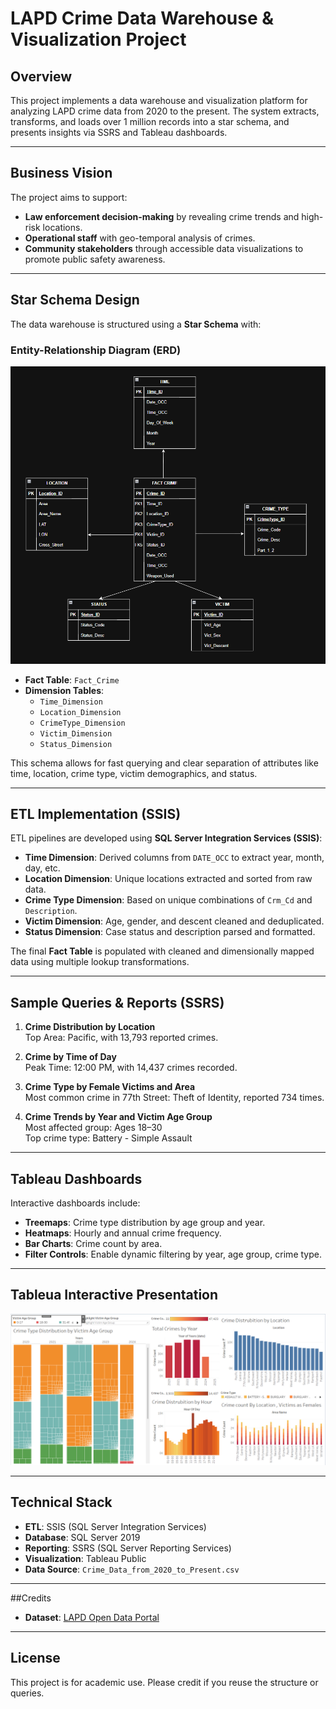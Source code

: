 # LAPD Crime Data Warehouse & Visualization Project

## Overview

This project implements a data warehouse and visualization platform for analyzing LAPD crime data from 2020 to the present. The system extracts, transforms, and loads over 1 million records into a star schema, and presents insights via SSRS and Tableau dashboards.

---

## Business Vision

The project aims to support:

- **Law enforcement decision-making** by revealing crime trends and high-risk locations.
- **Operational staff** with geo-temporal analysis of crimes.
- **Community stakeholders** through accessible data visualizations to promote public safety awareness.

---

## Star Schema Design

The data warehouse is structured using a **Star Schema** with:

### Entity-Relationship Diagram (ERD)

![Star Schema ERD](Crime_Star_Schema_ERD.png)


- **Fact Table**: `Fact_Crime`
- **Dimension Tables**:
  - `Time_Dimension`
  - `Location_Dimension`
  - `CrimeType_Dimension`
  - `Victim_Dimension`
  - `Status_Dimension`

This schema allows for fast querying and clear separation of attributes like time, location, crime type, victim demographics, and status.

---

## ETL Implementation (SSIS)

ETL pipelines are developed using **SQL Server Integration Services (SSIS)**:

- **Time Dimension**: Derived columns from `DATE_OCC` to extract year, month, day, etc.
- **Location Dimension**: Unique locations extracted and sorted from raw data.
- **Crime Type Dimension**: Based on unique combinations of `Crm_Cd` and `Description`.
- **Victim Dimension**: Age, gender, and descent cleaned and deduplicated.
- **Status Dimension**: Case status and description parsed and formatted.

The final **Fact Table** is populated with cleaned and dimensionally mapped data using multiple lookup transformations.

---

## Sample Queries & Reports (SSRS)

1. **Crime Distribution by Location**  
Top Area: Pacific, with 13,793 reported crimes.

2. **Crime by Time of Day**  
Peak Time: 12:00 PM, with 14,437 crimes recorded.

3. **Crime Type by Female Victims and Area**  
Most common crime in 77th Street: Theft of Identity, reported 734 times.

4. **Crime Trends by Year and Victim Age Group**  
Most affected group: Ages 18–30  
Top crime type: Battery - Simple Assault



---

## Tableau Dashboards

Interactive dashboards include:

- **Treemaps**: Crime type distribution by age group and year.
- **Heatmaps**: Hourly and annual crime frequency.
- **Bar Charts**: Crime count by area.
- **Filter Controls**: Enable dynamic filtering by year, age group, crime type.

---

 ## Tableua Interactive Presentation
![Crime Dashboard](tableau_schema.png)

---

## Technical Stack

- **ETL**: SSIS (SQL Server Integration Services)
- **Database**: SQL Server 2019
- **Reporting**: SSRS (SQL Server Reporting Services)
- **Visualization**: Tableau Public
- **Data Source**: `Crime_Data_from_2020_to_Present.csv`

---

##Credits

- **Dataset**: [LAPD Open Data Portal](https://data.lacity.org/)

---

## License

This project is for academic use. Please credit if you reuse the structure or queries.
